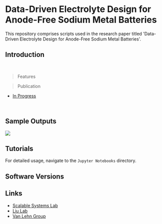 # Data-Driven Electrolyte Design for Anode-Free Sodium Metal Batteries

This repository comprises scripts used in the research paper titled 
'Data-Driven Electrolyte Design for Anode-Free Sodium Metal Batteries'.


## Introduction

<br />

> Features


> Publication

- [In Progress](Link)

<br />

## Sample Outputs

<img src="./Readme Figures/Active Learning TOC" /> 

## Tutorials

For detailed usage, navigate to the `Jupyter Notebooks` directory.

## Software Versions


## Links

- [Scalable Systems Lab](https://zavalab.engr.wisc.edu/)
- [Liu Lab](https://liulab.mse.wisc.edu/about/)
- [Van Lehn Group](https://vanlehngroup.che.wisc.edu/)

<br />